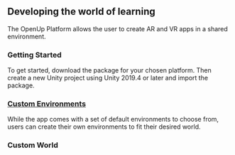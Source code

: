 ## Developing the world of learning

The OpenUp Platform allows the user to create AR and VR apps in a shared environment.

### Getting Started

To get started, download the package for your chosen platform. Then create
a new Unity project using Unity 2019.4 or later and import the package.

### [Custom Environments](Articles/client/Environments/Environments.md)

While the app comes with a set of default environments to choose from, users can
create their own environments to fit their desired world.

### Custom World